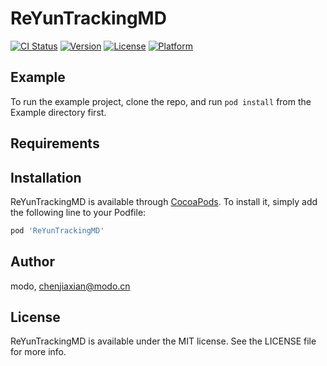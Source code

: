 # ReYunTrackingMD

[![CI Status](https://img.shields.io/travis/modo/ReYunTrackingMD.svg?style=flat)](https://travis-ci.org/modo/ReYunTrackingMD)
[![Version](https://img.shields.io/cocoapods/v/ReYunTrackingMD.svg?style=flat)](https://cocoapods.org/pods/ReYunTrackingMD)
[![License](https://img.shields.io/cocoapods/l/ReYunTrackingMD.svg?style=flat)](https://cocoapods.org/pods/ReYunTrackingMD)
[![Platform](https://img.shields.io/cocoapods/p/ReYunTrackingMD.svg?style=flat)](https://cocoapods.org/pods/ReYunTrackingMD)

## Example

To run the example project, clone the repo, and run `pod install` from the Example directory first.

## Requirements

## Installation

ReYunTrackingMD is available through [CocoaPods](https://cocoapods.org). To install
it, simply add the following line to your Podfile:

```ruby
pod 'ReYunTrackingMD'
```

## Author

modo, chenjiaxian@modo.cn

## License

ReYunTrackingMD is available under the MIT license. See the LICENSE file for more info.

